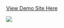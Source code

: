 [View Demo Site Here](https://daniel-aliphon.github.io/nike-main-page-project/#home)

![](./src/assets/images/Screenshot%202023-10-25%20185317.png)

